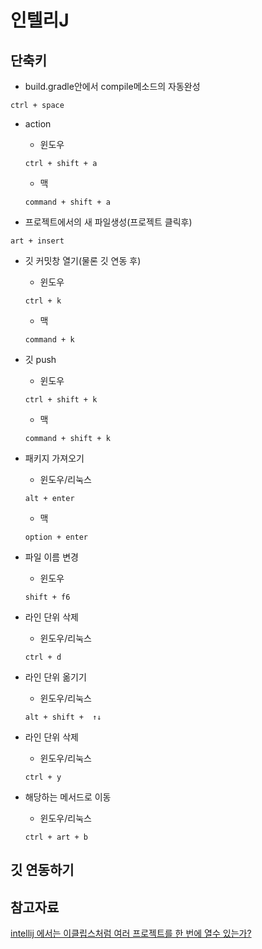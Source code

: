 # 인텔리J

## 단축키
- build.gradle안에서 compile메소드의 자동완성
```
ctrl + space
```
- action 
    - 윈도우
    ```
    ctrl + shift + a
    ```
    - 맥
    ```
    command + shift + a
    ```

- 프로젝트에서의 새 파일생성(프로젝트 클릭후)
```
art + insert
```

- 깃 커밋창 열기(물론 깃 연동 후)
    - 윈도우
    ```
    ctrl + k
    ```
    - 맥
    ```
    command + k
    ```

- 깃 push 
    - 윈도우
    ```
    ctrl + shift + k
    ```
    - 맥
    ```
    command + shift + k
    ```
- 패키지 가져오기
    - 윈도우/리눅스
    ```
    alt + enter
    ```
    - 맥
    ```
    option + enter
    ```

- 파일 이름 변경
    - 윈도우
    ```
    shift + f6
    ```
- 라인 단위 삭제
    - 윈도우/리눅스
    ```
    ctrl + d
    ```

- 라인 단위 옮기기
    - 윈도우/리눅스
    ```
    alt + shift +  ↑↓
    ```
- 라인 단위 삭제
    - 윈도우/리눅스
    ```
    ctrl + y
    ```
- 해당하는 메서드로 이동
    - 윈도우/리눅스
    ```
    ctrl + art + b
    ```


## 깃 연동하기



## 참고자료
[intellij 에서는 이클립스처럼 여러 프로젝트를 한 번에 열수 있는가?](https://jojoldu.tistory.com/334#ref=facebook)